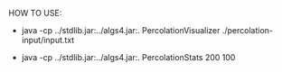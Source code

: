 HOW TO USE:

- java -cp ../stdlib.jar:../algs4.jar:. PercolationVisualizer ./percolation-input/input.txt

- java -cp ../stdlib.jar:../algs4.jar:. PercolationStats 200 100
